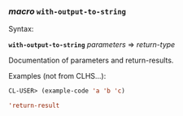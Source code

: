 ### <em>macro</em> <strong>`with-output-to-string`</strong>

Syntax:

<strong>`with-output-to-string`</strong> <em>parameters</em> => <em>return-type</em>

Documentation of parameters and return-results.

Examples (not from CLHS...):

```lisp
CL-USER> (example-code 'a 'b 'c)

'return-result
```
